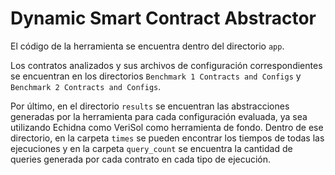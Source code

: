 # Dynamic Smart Contract Abstractor

El código de la herramienta se encuentra dentro del directorio `app`.

Los contratos analizados y sus archivos de configuración correspondientes se encuentran en los directorios `Benchmark 1 Contracts and Configs` y `Benchmark 2 Contracts and Configs`.

Por último, en el directorio `results` se encuentran las abstracciones generadas por la herramienta para cada configuración evaluada, ya sea utilizando Echidna como VeriSol como herramienta de fondo. Dentro de ese directorio, en la carpeta `times` se pueden encontrar los tiempos de todas las ejecuciones y en la carpeta `query_count` se encuentra la cantidad de queries generada por cada contrato en cada tipo de ejecución.
